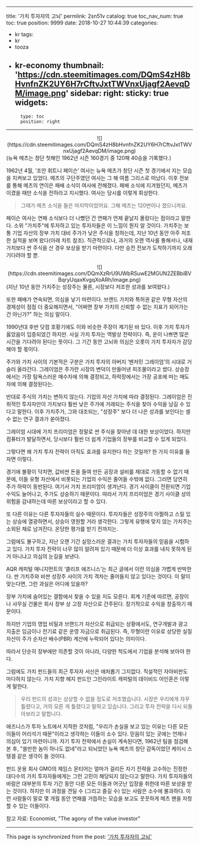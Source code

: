 
---
title: '가치 투자자의 고뇌'
permlink: 2sn51v
catalog: true
toc_nav_num: true
toc: true
position: 9999
date: 2018-10-27 10:44:39
categories:
- kr
tags:
- kr
- tooza
- kr-economy
thumbnail: 'https://cdn.steemitimages.com/DQmS4zH8bHvnfnZK2UY6H7rCftvJxtTWVnxUjagf2AevqDM/image.png'
sidebar:
    right:
        sticky: true
widgets:
    -
        type: toc
        position: right
---


<center>
![](https://cdn.steemitimages.com/DQmS4zH8bHvnfnZK2UY6H7rCftvJxtTWVnxUjagf2AevqDM/image.png)  
</center>
(뉴욕 메츠는 창단 첫해인 1962년 시즌 160경기 중 120패 40승을 기록했다.)

1962년 4월, ‘조안 휘트니 페이슨’ 여사는 뉴욕 메츠가 창단 시즌 첫 경기에서 지는 모습을 지켜보고 있었다. 메츠의 구단주였던 여사는 그 해 여름 그리스로 떠났다. 이후 전보를 통해 메츠의 연이은 패배 소식이 여사에 전해졌다. 패배 소식에 지겨웠던지, 메츠가 이겼을 때만 소식을 전하라고 지시했다. 여사는 당시를 이렇게 회상한다.
  
>그때가 메츠 소식을 들은 마지막이었어요. 그해 메츠는 120번이나 졌으니까요.
  
페이슨 여사는 연패 소식보다 더 나빴던 건 연패가 언제 끝날지 몰랐다는 점이라고 말한다. 소위 "가치주"에 투자하고 있는 투자자들은 이 느낌이 뭔지 알 것이다. 가치주는 보통 기업 자산의 장부 가치 대비 주가가 낮은 주식을 칭하는데, 지난 10년 동안 아주 저조한 실적을 보며 왔다(아래 차트 참조). 직관적으로나, 과거의 오랜 역사를 통해서나, 내재 가치보다 싼 주식을 산 경우 보상을 받기 마련이다. 다만 승전 전보가 도착하기까지 오래 기다려야 할 뿐.

<center>
![](https://cdn.steemitimages.com/DQmXzRrU9UWbRSuwE2MGUN2ZEBbiBVBqryUqaxKvgqXoARh/image.png)
</center>
(지난 10년 동안 가치주는 성장주는 물론, 시장보다 저조한 성과를 보여왔다.)

또한 패배가 연속되면, 의심을 낳기 마련이다. 브랜드 가치와 특허권 같은 무형 자산의 경제성이 점점 더 중요해지면서, "어쩌면 장부 가치의 신뢰할 수 없는 지표가 되어가는 건 아닌가?" 하는 의심 말이다. 
  
1990년대 후반 닷컴 호황기에도 이와 비슷한 주장이 제기된 바 있다. 이후 가치 투자가 옳았음이 입증되었긴 하지만. 사실 가치 투자는 역발상 전략이다. 즉, 운이 나쁘면 많은 시간을 기다려야 된다는 뜻이다. 그 기간 동안 고뇌와 의심은 오롯이 가치 투자자가 감당해야 할 몫이다. 
  
주가와 가치 사이의 기본적은 구분은 가치 투자의 아버지 ‘벤저민 그레이엄’의 시대로 거슬러 올라간다. 그레이엄은 주가란 시장의 변덕이 만들어낸 피조물이라고 썼다. 상승장에서는 가장 탐욕스러운 매수자에 의해 결정되고, 하락장에서는 가장 공포에 떠는 매도자에 의해 결정된다는. 
  
반대로 주식의 가치는 변하지 않는다. 기업의 자산 가치에 따라 결정된다. 그레이엄은 진취적인 투자자만이 가치보다 훨씬 낮은 주가에 거래되는 주식을 찾아 수익을 남길 수 있다고 말한다. 이후 가치주가, 그와 대조되는, "성장주" 보다 더 나은 성과를 보인다는 셀 수 없는 연구 결과가 쏟아졌다. 
  
그레이엄 시대에 가치 프리미엄은 정말로 싼 주식을 찾아낸 데 대한 보상이었다. 하지만 컴퓨터가 발달하면서, 당시보다 훨씬 더 쉽게 기업들의 장부를 비교할 수 있게 되었다. 
  
그렇다면 왜 가치 투자 전략이 아직도 효과를 유지한다 하는 것일까? 한 가지 이유를 들자면 이렇다.
  
경기에 불황이 닥치면, 값비싼 돈을 들여 만든 공장과 설비를 제대로 가동할 수 없기 때문에, 이들 유형 자산에서 비롯되는 기업의 수익은 줄어들 수밖에 없다. 그러면 당연히 주가 하락이 동반된다. 여기서 가치 프리미엄이 생겨난다. 경기 사이클이 전환되면 기업 수익도 늘어나고, 주가도 상승하기 때문이다. 따라서 가치 프리미엄은 경기 사이클 상의 위험을 감내하는데 따른 보상이라고 할 수 있다. 
  
또 다른 이유는 다른 투자자들의 실수 때문이다. 투자자들은 성장주의 아찔하고 스릴 있는 상승에 열광하면서, 상승이 영원할 거라 생각한다. 그렇게 유행에 맞지 않는 가치주는 소외된 채로 남겨진다. 온당한 평가를 받기 전까지는.
  
그럼에도 불구하고, 지난 오랜 기간 실망스러운 결과는 가치 투자자들의 믿음을 시험하고 있다. 가치 투자 전략이 너무 많이 알려져 있기 때문에 더 이상 효과를 내지 못하게 된 거 아니냐고 의심의 눈길을 보낸다. 
  
AQR 캐피털 매니지먼트의 ‘클리프 애즈니스’는 최근 글에서 이런 의심을 가볍게 반박한다. 싼 가치주와 비싼 성장주 사이의 가치 격차는 줄어들지 않고 있다는 것이다. 이 말이 맞는다면, 그런 과실은 어디에 있을까? 
  
장부 가치에 숨어있는 결함에서 찾을 수 있을 지도 모른다. 회계 기준에 따르면, 공장이나 사무실 건물은 회사 장부 상 고정 자산으로 간주된다. 장기적으로 수익을 창출하기 때문이다. 
  
하지만 기업의 영업 비밀과 브랜드가 자산으로 취급되는 상황에서도, 연구개발과 광고 지출은 임금이나 전기료 같은 운영 자금으로 취급된다. 즉, 무형이란 이유로 상당한 실질 자산이 주가 순자산 배수(PBR) 계산에 누락되어 있다는 의미이다. 
  
따라서 단순히 장부에만 의존할 것이 아니라, 다양한 척도에서 기업을 분석해 보아야 한다. 
  
그럼에도 가치 펀드들의 최근 투자자 서신은 애처롭기 그지없다. 직설적인 자아비판도 마다하지 않는다. 가치 지향 헤지 펀드인 그린라이트 캐피털의 데이비드 아인혼은 이렇게 말한다.
  
>우리 펀드의 성과는 상상할 수 없을 정도로 저조했습니다. 시장은 우리에게 자꾸 틀렸다고, 거의 모른 게 틀렸다고 말하고 있습니다. 그리고 투자 전략을 다시 되돌아보라고 말합니다.
  
애즈니스가 투자 노트에서 지적한 것처럼, "우리가 손실을 보고 있는 이유는 다른 모든 이들이 어리석기 때문"이라고 생각하는 이들이 소수 있다. 믿음이 있는 곳에는 언제나 의심이 있기 마련이니까. 자기 투자 전략에서 손실이 계속된다면, 1962년 팀을 점검해본 후, "쓸만한 놈이 하나도 없네"라고 되뇌었던 뉴욕 메츠의 창단 감독이었던 케이시 스텡겔 같은 생각이 들 것이다. 
  
펀드 운용 회사 GMO의 제임스 몬티어는 얼마가 걸리든 자기 전략을 고수하는 진정한 대다수의 가치 투자자들에게는 그런 고민이 해당되지 않는다고 말한다. 가치 투자자들의 바람은 대부분의 투자 기간 동안 다른 모든 이들과 어긋난 입장을 취한데 따른 보상을 받는 것이다. 하지만 이 과정을 견딜 수 (그리고 즐길 수) 있는 사람은 소수에 불과하다. 이런 사람들이 말로 몇 개월 동안 연패를 거듭하는 모습을 보고도 꿋꿋하게 메츠 팬을 자청할 수 있는 이들이다.
  
참고 자료: Economist, "The agony of the value investor"

- - -

This page is synchronized from the post: ['가치 투자자의 고뇌'](https://steemit.com/@pius.pius/2sn51v)
